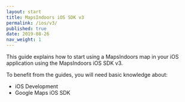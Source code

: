 ```yaml
---
layout: start
title: MapsIndoors iOS SDK v3
permalink: /ios/v3/
published: true
date: 2019-08-26
nav_weight: 1
---
```


This guide explains how to start using a MapsIndoors map in your iOS application using the MapsIndoors iOS SDK v3.

To benefit from the guides, you will need basic knowledge about:

* iOS Development
* Google Maps iOS SDK
